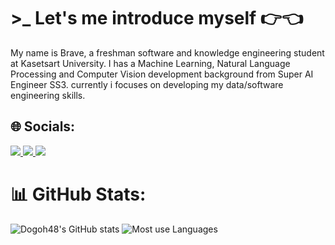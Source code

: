 # >_ Let's me introduce myself 👉👈
My name is Brave, a freshman software and knowledge engineering student at Kasetsart University. I has a Machine Learning, Natural Language Processing and Computer Vision development background from Super AI Engineer SS3. currently i focuses on developing my data/software engineering skills.

## 🌐 Socials:
<a href="https://www.kaggle.com/maewmeow">
<img src="https://img.shields.io/badge/Kaggle-035a7d?style=for-the-badge&logo=kaggle&logoColor=white">
</a>
<a href="https://web.facebook.com/profile.php?id=100028080111775">
<img src="https://img.shields.io/badge/Facebook-1877F2?style=for-the-badge&logo=facebook&logoColor=white">
</a>
<a href="https://www.linkedin.com/in/patcharawat-piyapatapeekul-94b040257/">
<img src="https://img.shields.io/badge/linkedin-%230077B5.svg?style=for-the-badge&logo=linkedin&logoColor=white">
</a>
<br>

# 📊 GitHub Stats:
![Dogoh48's GitHub stats](https://github-readme-stats.vercel.app/api?username=Dogoh48&show_icons=true&theme=yeblu)
![Most use Languages](https://github-readme-stats.vercel.app/api/top-langs/?username=Dogoh48&theme=flag-india&hide_border=true&include_all_commits=true&count_private=false&layout=donut)
